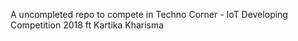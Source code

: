 A uncompleted repo to compete in Techno Corner -  IoT Developing Competition 2018 ft Kartika Kharisma
